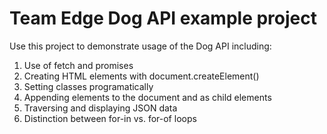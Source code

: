 Team Edge Dog API example project
=================================

Use this project to demonstrate usage of the 
Dog API including:

1. Use of fetch and promises
2. Creating HTML elements with document.createElement()
3. Setting classes programatically
4. Appending elements to the document and as child elements
5. Traversing and displaying JSON data
6. Distinction between for-in vs. for-of loops